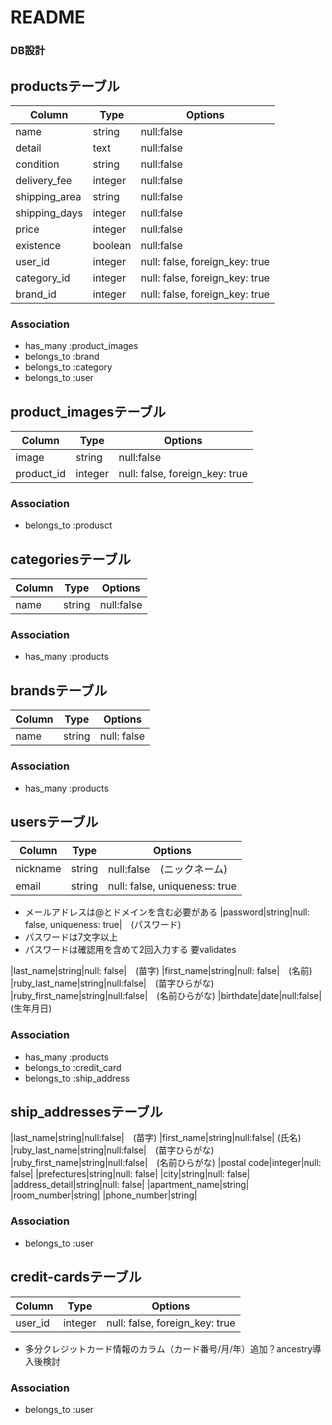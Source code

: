 # README


### DB設計


## productsテーブル
|Column|Type|Options|
|------|----|-------|
|name|string|null:false|　（商品名）
|detail|text|null:false|　（商品説明）
|condition|string|null:false|　（商品の状態）
|delivery_fee|integer|null:false|　（配送料）
|shipping_area|string|null:false|　（発送元）
|shipping_days|integer|null:false| 　（発送までの日数）
|price|integer|null:false|　（価格）
|existence|boolean|null:false| (商品が購入済みかどうか）
|user_id|integer|null: false, foreign_key: true|
|category_id|integer|null: false, foreign_key: true|
|brand_id|integer|null: false, foreign_key: true|
### Association
- has_many :product_images
- belongs_to :brand
- belongs_to :category
- belongs_to :user


## product_imagesテーブル
|Column|Type|Options|
|------|----|-------|
|image|string|null:false|
|product_id|integer|null: false, foreign_key: true|
### Association
- belongs_to :produsct


## categoriesテーブル
|Column|Type|Options|
|------|----|-------|
|name|string|null:false|
### Association
- has_many :products


## brandsテーブル
|Column|Type|Options|
|------|----|-------|
|name|string|null: false|
### Association
- has_many :products


## usersテーブル
|Column|Type|Options|
|------|----|-------|
|nickname|string|null:false　(ニックネーム)
|email|string|null: false, uniqueness: true|　(メール)
  - メールアドレスは@とドメインを含む必要がある
|password|string|null: false, uniqueness: true|　(パスワード)
  - パスワードは7文字以上
  - パスワードは確認用を含めて2回入力する
   要validates

|last_name|string|null: false|　(苗字)
|first_name|string|null: false|　(名前)
|ruby_last_name|string|null:false|　(苗字ひらがな)
|ruby_first_name|string|null:false|　(名前ひらがな)
|birthdate|date|null:false|　(生年月日)
### Association
- has_many :products
- belongs_to :credit_card
- belongs_to :ship_address


## ship_addressesテーブル
|last_name|string|null:false|　(苗字)
|first_name|string|null:false| (氏名)
|ruby_last_name|string|null:false|　(苗字ひらがな)
|ruby_first_name|string|null:false|　(名前ひらがな)
|postal code|integer|null: false| 
|prefectures|string|null: false|
|city|string|null: false|
|address_detail|string|null: false|
|apartment_name|string|
|room_number|string|
|phone_number|string|
### Association
- belongs_to :user


## credit-cardsテーブル
|Column|Type|Options|
|------|----|-------|
|user_id|integer|null: false, foreign_key: true|
- 多分クレジットカード情報のカラム（カード番号/月/年）追加？ancestry導入後検討
### Association
- belongs_to :user
